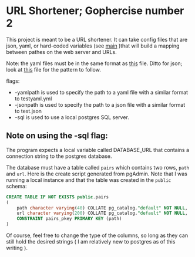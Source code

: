 # URL Shortener; Gophercise number 2
This project is meant to be a URL shortener. It can take config files that are json, yaml, or hard-coded variables (see [main](./main/main.go) )that will build a mapping between pathes on the web server and URLs. 

Note: the yaml files must be in the same format as [this](testyaml.yml) file.
Ditto for json; look at [this](test.json) file for the pattern to follow.

flags:
- -yamlpath is used to specify the path to a yaml file with a similar format to testyaml.yml
- -jsonpath is used to specify the path to a json file with a similar format to test.json
- -sql is used to use a local postgres SQL server.


## Note on using the -sql flag:
The program expects a local variable called DATABASE_URL that contains a connection string to the postgres database.

The database must have a table called ```pairs``` which contains two rows, ```path``` and ```url```.
Here is the create script generated from pgAdmin. Note that I was running a local instance and that the table was created in the ```public``` schema:

```sql
CREATE TABLE IF NOT EXISTS public.pairs
(
    path character varying(40) COLLATE pg_catalog."default" NOT NULL,
    url character varying(200) COLLATE pg_catalog."default" NOT NULL,
    CONSTRAINT pairs_pkey PRIMARY KEY (path)
)
```

Of course, feel free to change the type of the columns, so long as they can still hold the desired strings ( I am relatively new to postgres as of this writing ).
  
